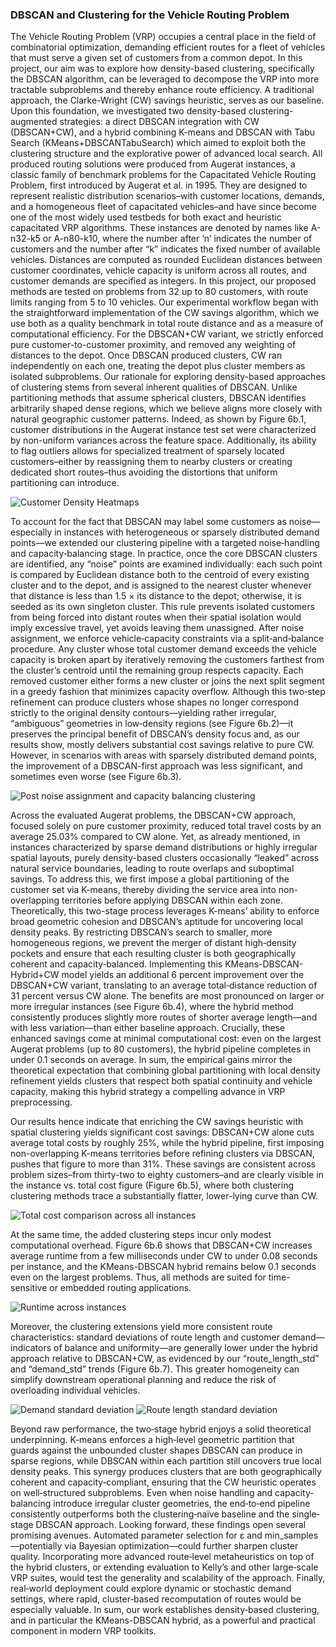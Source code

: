 ### DBSCAN and Clustering for the Vehicle Routing Problem

The Vehicle Routing Problem (VRP) occupies a central place in the field of combinatorial optimization, demanding efficient routes for a fleet of vehicles that must serve a given set of customers from a common depot. In this project, our aim was to explore how density-based clustering, specifically the DBSCAN algorithm, can be leveraged to decompose the VRP into more tractable subproblems and thereby enhance route efficiency. A traditional approach, the Clarke-Wright (CW) savings heuristic, serves as our baseline. Upon this foundation, we investigated two density-based clustering-augmented strategies: a direct DBSCAN integration with CW (DBSCAN+CW), and a hybrid combining K-means and DBSCAN with Tabu Search (KMeans+DBSCANTabuSearch) which aimed to exploit both the clustering structure and the explorative power of advanced local search. All produced routing solutions were produced from Augerat instances, a classic family of benchmark problems for the Capacitated Vehicle Routing Problem, first introduced by Augerat et al. in 1995. They are designed to represent realistic distribution scenarios–with customer locations, demands, and a homogeneous fleet of capacitated vehicles–and have since become one of the most widely used testbeds for both exact and heuristic capacitated VRP algorithms. These instances are denoted by names like A-n32-k5 or A-n80-k10, where the number after ‘n’ indicates the number of customers and the number after “k” indicates the fixed number of available vehicles. Distances are computed as rounded Euclidean distances between customer coordinates, vehicle capacity is uniform across all routes, and customer demands are specified as integers. In this project, our proposed methods are tested on problems from 32 up to 80 customers, with route limits ranging from 5 to 10 vehicles.
Our experimental workflow began with the straightforward implementation of the CW savings algorithm, which we use both as a quality benchmark in total route distance and as a measure of computational efficiency. For the DBSCAN+CW variant, we strictly enforced pure customer-to-customer proximity, and removed any weighting of distances to the depot. Once DBSCAN produced clusters, CW ran independently on each one, treating the depot plus cluster members as isolated subproblems. Our rationale for exploring density-based approaches of clustering stems from several inherent qualities of DBSCAN. Unlike partitioning methods that assume spherical clusters, DBSCAN identifies arbitrarily shaped dense regions, which we believe aligns more closely with natural geographic customer patterns. Indeed, as shown by Figure 6b.1, customer distributions in the Augerat instance test set were characterized by non-uniform variances across the feature space. Additionally, its ability to flag outliers allows for specialized treatment of sparsely located customers–either by reassigning them to nearby clusters or creating dedicated short routes–thus avoiding the distortions that uniform partitioning can introduce. 

![Customer Density Heatmaps](results/for_report/6_b_1.png)

To account for the fact that DBSCAN may label some customers as noise—especially in instances with heterogeneous or sparsely distributed demand points—we extended our clustering pipeline with a targeted noise‐handling and capacity‐balancing stage. In practice, once the core DBSCAN clusters are identified, any “noise” points are examined individually: each such point is compared by Euclidean distance both to the centroid of every existing cluster and to the depot, and is assigned to the nearest cluster whenever that distance is less than 1.5 × its distance to the depot; otherwise, it is seeded as its own singleton cluster. This rule prevents isolated customers from being forced into distant routes when their spatial isolation would imply excessive travel, yet avoids leaving them unassigned.
After noise assignment, we enforce vehicle‐capacity constraints via a split‐and‐balance procedure. Any cluster whose total customer demand exceeds the vehicle capacity is broken apart by iteratively removing the customers farthest from the cluster’s centroid until the remaining group respects capacity. Each removed customer either forms a new cluster or joins the next split segment in a greedy fashion that minimizes capacity overflow. Although this two‐step refinement can produce clusters whose shapes no longer correspond strictly to the original density contours—yielding rather irregular, “ambiguous” geometries in low‐density regions (see Figure 6b.2)—it preserves the principal benefit of DBSCAN’s density focus and, as our results show, mostly delivers substantial cost savings relative to pure CW. However, in scenarios with areas with sparsely distributed demand points, the improvement of a DBSCAN-first approach was less significant, and sometimes even worse (see Figure 6b.3).

![Post noise assignment and capacity balancing clustering](results/for_report/6_b_23.png)

Across the evaluated Augerat problems, the DBSCAN+CW approach, focused solely on pure customer proximity, reduced total travel costs by an average 25.03% compared to CW alone. Yet, as already mentioned, in instances characterized by sparse demand distributions or highly irregular spatial layouts, purely density-based clusters occasionally “leaked” across natural service boundaries, leading to route overlaps and suboptimal savings. To address this, we first impose a global partitioning of the customer set via K-means, thereby dividing the service area into non-overlapping territories before applying DBSCAN within each zone. Theoretically, this two-stage process leverages K-means’ ability to enforce broad geometric cohesion and DBSCAN’s aptitude for uncovering local density peaks. By restricting DBSCAN’s search to smaller, more homogeneous regions, we prevent the merger of distant high‐density pockets and ensure that each resulting cluster is both geographically coherent and capacity‐balanced.
Implementing this KMeans-DBSCAN-Hybrid+CW model yields an additional 6 percent improvement over the DBSCAN+CW variant, translating to an average total‐distance reduction of 31 percent versus CW alone. The benefits are most pronounced on larger or more irregular instances (see Figure 6b.4), where the hybrid method consistently produces slightly more routes of shorter average length—and with less variation—than either baseline approach. Crucially, these enhanced savings come at minimal computational cost: even on the largest Augerat problems (up to 80 customers), the hybrid pipeline completes in under 0.1 seconds on average. In sum, the empirical gains mirror the theoretical expectation that combining global partitioning with local density refinement yields clusters that respect both spatial continuity and vehicle capacity, making this hybrid strategy a compelling advance in VRP preprocessing.

Our results hence indicate that enriching the CW savings heuristic with spatial clustering yields significant cost savings: DBSCAN+CW alone cuts average total costs by roughly 25%, while the hybrid pipeline, first imposing non-overlapping K-means territories before refining clusters via DBSCAN, pushes that figure to more than 31%. These savings are consistent across problem sizes–from thirty-two to eighty customers–and are clearly visible in the instance vs. total cost figure (Figure 6b.5), where both clustering clustering methods trace a substantially flatter, lower-lying curve than CW. 

![Total cost comparison across all instances](results/for_report/6_b_5.png)

At the same time, the added clustering steps incur only modest computational overhead. Figure 6b.6 shows that DBSCAN+CW increases average runtime from a few milliseconds under CW to under 0.08 seconds per instance, and the KMeans-DBSCAN hybrid remains below 0.1 seconds even on the largest problems. Thus, all methods are suited for time-sensitive or embedded routing applications. 

![Runtime across instances](results/for_report/6_b_6.png)

Moreover, the clustering extensions yield more consistent route characteristics: standard deviations of route length and customer demand—indicators of balance and uniformity—are generally lower under the hybrid approach relative to DBSCAN+CW, as evidenced by our “route_length_std” and “demand_std” trends (Figure 6b.7). This greater homogeneity can simplify downstream operational planning and reduce the risk of overloading individual vehicles.

![Demand standard deviation](results/for_report/6_b_7_1.png)
![Route length standard deviation](results/for_report/6_b_7_2.png)

Beyond raw performance, the two‐stage hybrid enjoys a solid theoretical underpinning. K‐means enforces a high‐level geometric partition that guards against the unbounded cluster shapes DBSCAN can produce in sparse regions, while DBSCAN within each partition still uncovers true local density peaks. This synergy produces clusters that are both geographically coherent and capacity‐compliant, ensuring that the CW heuristic operates on well‐structured subproblems. Even when noise handling and capacity‐balancing introduce irregular cluster geometries, the end‐to‐end pipeline consistently outperforms both the clustering‐naïve baseline and the single‐stage DBSCAN approach.
Looking forward, these findings open several promising avenues. Automated parameter selection for ε and min_samples—potentially via Bayesian optimization—could further sharpen cluster quality. Incorporating more advanced route‐level metaheuristics on top of the hybrid clusters, or extending evaluation to Kelly’s and other large‐scale VRP suites, would test the generality and scalability of the approach. Finally, real‐world deployment could explore dynamic or stochastic demand settings, where rapid, cluster‐based recomputation of routes would be especially valuable. In sum, our work establishes density‐based clustering, and in particular the KMeans-DBSCAN hybrid, as a powerful and practical component in modern VRP toolkits.
